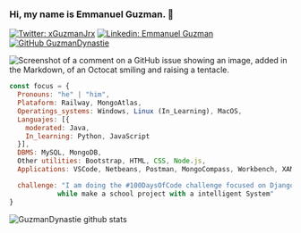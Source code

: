### Hi, my name is Emmanuel Guzman. 🐉

[![Twitter: xGuzmanJrx](https://img.shields.io/twitter/follow/xGuzmanJRx?style=social)](https://twitter.com/xguzmanjrx)
[![Linkedin: Emmanuel Guzman](https://img.shields.io/badge/-Emmanuel_Guzman-blue?style=flat-square&logo=Linkedin&logoColor=white&link=https://www.linkedin.com/in/jes%C3%BAs-emmanuel-guzman-covarrubias-753150168/)](https://www.linkedin.com/in/jes%C3%BAs-emmanuel-guzman-covarrubias-753150168/)
[![GitHub GuzmanDynastie](https://img.shields.io/github/followers/GuzmanDynastie?label=follow&style=social)](https://github.com/GuzmanDynastie)

![Screenshot of a comment on a GitHub issue showing an image, added in the Markdown, of an Octocat smiling and raising a tentacle.](https://citybreaks.christiantour.ro/assets/img/wallpaper/banner-santorini-1920x600.jpg)

```javascript
const focus = {
  Pronouns: "he" | "him",
  Plataform: Railway, MongoAtlas,
  Operatings_systems: Windows, Linux (In_Learning), MacOS,
  Languajes: [{
    moderated: Java,
    In_learning: Python, JavaScript
  }],
  DBMS: MySQL, MongoDB,
  Other utilities: Bootstrap, HTML, CSS, Node.js,
  Applications: VSCode, Netbeans, Postman, MongoCompass, Workbench, XAMPP,

  challenge: "I am doing the #100DaysOfCode challenge focused on Django and Bootstrap,
            while make a school project with a intelligent System"
}
```

![GuzmanDynastie github stats](https://github-readme-stats.vercel.app/api?username=GuzmanDynastie&show_icons=true&title_color=fff&icon_color=79ff97&text_color=9f9f9f&bg_color=151515)

<!--
**GuzmanDynastie/GuzmanDynastie** is a ✨ _special_ ✨ repository because its `README.md` (this file) appears on your GitHub profile.

Here are some ideas to get you started:

- 🔭 I’m currently working on ...
- 🌱 I’m currently learning ...
- 👯 I’m looking to collaborate on ...
- 🤔 I’m looking for help with ...
- 💬 Ask me about ...
- 📫 How to reach me: ...
- 😄 Pronouns: ...
- ⚡ Fun fact: ...
-->
